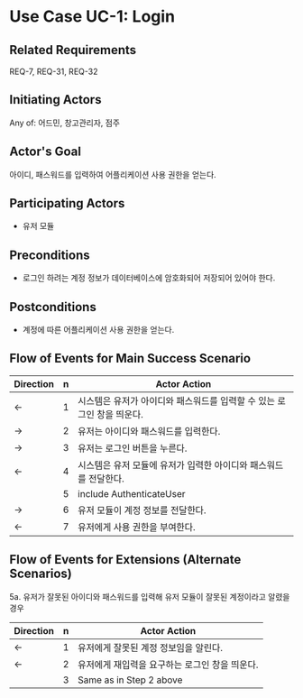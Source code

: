 # Use Case UC-1: Login

## **Related Requirements**

REQ-7, REQ-31, REQ-32

## **Initiating Actors**

Any of: 어드민, 창고관리자, 점주

## **Actor's Goal**

아이디, 패스워드를 입력하여 어플리케이션 사용 권한을 얻는다.

## **Participating Actors**

 - 유저 모듈

## **Preconditions**

- 로그인 하려는 계정 정보가 데이터베이스에 암호화되어 저장되어 있어야 한다.

## **Postconditions**

- 계정에 따른 어플리케이션 사용 권한을 얻는다.

## Flow of Events for Main Success Scenario
| Direction | n    | Actor Action                                                 |
| --------- | ---- | ------------------------------------------------------------ |
| ←         | 1    | 시스템은 유저가 아이디와 패스워드를 입력할 수 있는 로그인 창을 띄운다. |
| →         | 2    | 유저는 아이디와 패스워드를 입력한다.                         |
| →         | 3    | 유저는 로그인 버튼을 누른다.                                 |
| ←         | 4    | 시스템은 유저 모듈에 유저가 입력한 아이디와 패스워드를 전달한다. |
|           | 5    | include AuthenticateUser                                     |
| →         | 6    | 유저 모듈이 계정 정보를 전달한다.                            |
| ←         | 7    | 유저에게 사용 권한을 부여한다.                               |


## Flow of Events for Extensions (Alternate Scenarios)
5a. 유저가 잘못된 아이디와 패스워드를 입력해 유저 모듈이 잘못된 계정이라고 알렸을 경우

| Direction | n    | Actor Action                                   |
| --------- | ---- | ---------------------------------------------- |
| ←         | 1    | 유저에게 잘못된 계정 정보임을 알린다.          |
| ←         | 2    | 유저에게 재입력을 요구하는 로그인 창을 띄운다. |
|           | 3    | Same as in Step 2 above                        |


